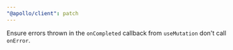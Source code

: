 ```yaml
---
"@apollo/client": patch
---
```


Ensure errors thrown in the `onCompleted` callback from `useMutation` don't call `onError`.
